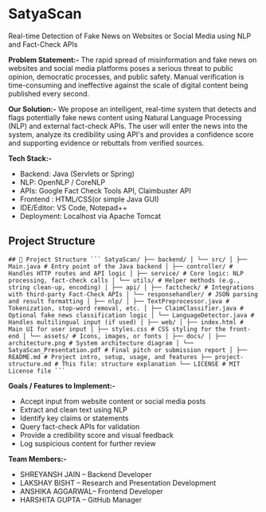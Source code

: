 # SatyaScan
Real-time Detection of Fake News on Websites or Social Media using NLP and Fact-Check APIs

**Problem Statement:-**
The rapid spread of misinformation and fake news on websites and social media platforms poses a serious threat to public opinion, democratic processes, and public safety. Manual verification is time-consuming and ineffective against the scale of digital content being published every second.

**Our Solution:-**
We propose an intelligent, real-time system that detects and flags potentially fake news content using Natural Language Processing (NLP) and external fact-check APIs. The user will enter the news into the system, analyze its credibility using API's and provides a confidence score and supporting evidence or rebuttals from verified sources.

**Tech Stack:-**
- Backend: Java (Servlets or Spring)
- NLP: OpenNLP / CoreNLP 
- APIs: Google Fact Check Tools API, Claimbuster API
- Frontend : HTML/CSS(or simple Java GUI)
- IDE/Editor: VS Code, Notepad++
- Deployment: Localhost via Apache Tomcat

##  Project Structure
  <pre><code>## 🧱 Project Structure ``` SatyaScan/ ├── backend/ │ └── src/ │ ├── Main.java # Entry point of the Java backend │ ├── controller/ # Handles HTTP routes and API logic │ ├── service/ # Core logic: NLP processing, fact-check calls │ └── utils/ # Helper methods (e.g., string clean-up, encoding) │ ├── api/ │ ├── factcheck/ # Integrations with third-party Fact-Check APIs │ └── responsehandler/ # JSON parsing and result formatting │ ├── nlp/ │ ├── TextPreprocessor.java # Tokenization, stop-word removal, etc. │ ├── ClaimClassifier.java # Optional fake news classification logic │ └── LanguageDetector.java # Handles multilingual input (if used) │ ├── web/ │ ├── index.html # Main UI for user input │ ├── styles.css # CSS styling for the front-end │ └── assets/ # Icons, images, or fonts │ ├── docs/ │ ├── architecture.png # System architecture diagram │ └── SatyaScan_Presentation.pdf # Final pitch or submission report │ ├── README.md # Project intro, setup, usage, and features ├── project-structure.md # This file: structure explanation └── LICENSE # MIT License file ``` </code></pre>

**Goals / Features to Implement:-**
-  Accept input from website content or social media posts
-  Extract and clean text using NLP
-  Identify key claims or statements
-  Query fact-check APIs for validation
-  Provide a credibility score and visual feedback
-  Log suspicious content for further review

 **Team Members:-**
- SHREYANSH JAIN – Backend Developer
- LAKSHAY BISHT – Research and Presentation Development 
- ANSHIKA AGGARWAL– Frontend Developer
- HARSHITA GUPTA – GitHub Manager 






